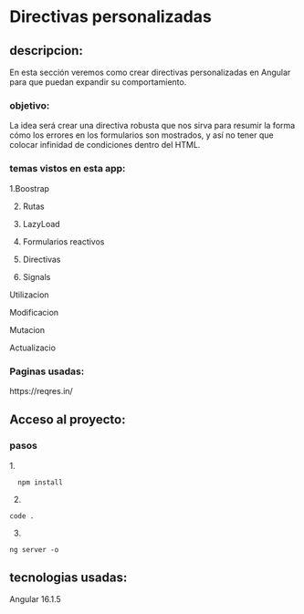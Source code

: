 # Directivas personalizadas

## descripcion:
<p>
En esta sección veremos como crear directivas personalizadas en Angular para que puedan expandir su comportamiento.
</p>

### objetivo:
<p>
La idea será crear una directiva robusta que nos sirva para resumir la forma cómo los errores en los formularios son mostrados, y así no tener que colocar infinidad de condiciones dentro del HTML.
</p>

### temas vistos en esta app:
<p>
1.Boostrap

2. Rutas

3. LazyLoad 

4. Formularios reactivos

5. Directivas

6. Signals

Utilizacion

Modificacion 

Mutacion 

Actualizacio

</p>

### Paginas usadas:
<p>
https://reqres.in/
</p>

## Acceso al proyecto:
### pasos
<p>
1.

  
```
  npm install
```

2.
```
code .
``` 

3.
```
ng server -o
``` 
</p>

## tecnologias usadas:
<p>
Angular 16.1.5
</p>
